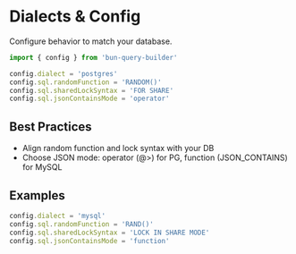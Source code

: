 # Dialects & Config

Configure behavior to match your database.

```ts
import { config } from 'bun-query-builder'

config.dialect = 'postgres'
config.sql.randomFunction = 'RANDOM()'
config.sql.sharedLockSyntax = 'FOR SHARE'
config.sql.jsonContainsMode = 'operator'
```

## Best Practices

- Align random function and lock syntax with your DB
- Choose JSON mode: operator (@>) for PG, function (JSON_CONTAINS) for MySQL

## Examples

```ts
config.dialect = 'mysql'
config.sql.randomFunction = 'RAND()'
config.sql.sharedLockSyntax = 'LOCK IN SHARE MODE'
config.sql.jsonContainsMode = 'function'
```
